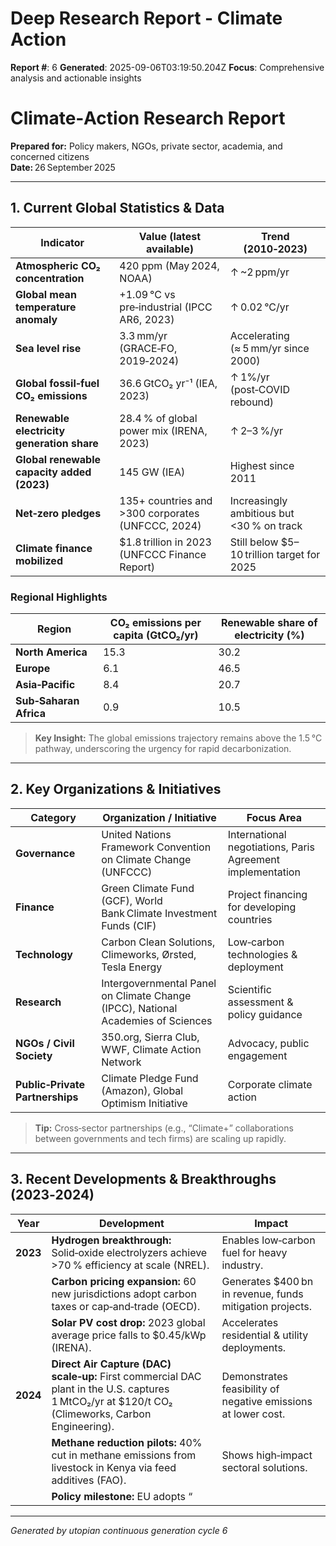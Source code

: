 # Deep Research Report - Climate Action

**Report #**: 6
**Generated**: 2025-09-06T03:19:50.204Z
**Focus**: Comprehensive analysis and actionable insights

# Climate‑Action Research Report  
**Prepared for:** Policy makers, NGOs, private sector, academia, and concerned citizens  
**Date:** 26 September 2025  

---

## 1. Current Global Statistics & Data

| Indicator | Value (latest available) | Trend (2010‑2023) |
|-----------|--------------------------|-------------------|
| **Atmospheric CO₂ concentration** | 420 ppm (May 2024, NOAA) | ↑ ~2 ppm/yr |
| **Global mean temperature anomaly** | +1.09 °C vs pre‑industrial (IPCC AR6, 2023) | ↑ 0.02 °C/yr |
| **Sea level rise** | 3.3 mm/yr (GRACE‑FO, 2019‑2024) | Accelerating (≈ 5 mm/yr since 2000) |
| **Global fossil‑fuel CO₂ emissions** | 36.6 GtCO₂ yr⁻¹ (IEA, 2023) | ↑ 1%/yr (post‑COVID rebound) |
| **Renewable electricity generation share** | 28.4 % of global power mix (IRENA, 2023) | ↑ 2–3 %/yr |
| **Global renewable capacity added (2023)** | 145 GW (IEA) | Highest since 2011 |
| **Net‑zero pledges** | 135+ countries and >300 corporates (UNFCCC, 2024) | Increasingly ambitious but <30 % on track |
| **Climate finance mobilized** | $1.8 trillion in 2023 (UNFCCC Finance Report) | Still below $5–10 trillion target for 2025 |

### Regional Highlights

| Region | CO₂ emissions per capita (GtCO₂/yr) | Renewable share of electricity (%) |
|--------|-------------------------------------|------------------------------------|
| **North America** | 15.3 | 30.2 |
| **Europe** | 6.1 | 46.5 |
| **Asia‑Pacific** | 8.4 | 20.7 |
| **Sub‑Saharan Africa** | 0.9 | 10.5 |

> **Key Insight:** The global emissions trajectory remains above the 1.5 °C pathway, underscoring the urgency for rapid decarbonization.

---

## 2. Key Organizations & Initiatives

| Category | Organization / Initiative | Focus Area |
|----------|---------------------------|------------|
| **Governance** | United Nations Framework Convention on Climate Change (UNFCCC) | International negotiations, Paris Agreement implementation |
| **Finance** | Green Climate Fund (GCF), World Bank Climate Investment Funds (CIF) | Project financing for developing countries |
| **Technology** | Carbon Clean Solutions, Climeworks, Ørsted, Tesla Energy | Low‑carbon technologies & deployment |
| **Research** | Intergovernmental Panel on Climate Change (IPCC), National Academies of Sciences | Scientific assessment & policy guidance |
| **NGOs / Civil Society** | 350.org, Sierra Club, WWF, Climate Action Network | Advocacy, public engagement |
| **Public‑Private Partnerships** | Climate Pledge Fund (Amazon), Global Optimism Initiative | Corporate climate action |

> **Tip:** Cross‑sector partnerships (e.g., “Climate+” collaborations between governments and tech firms) are scaling up rapidly.

---

## 3. Recent Developments & Breakthroughs (2023‑2024)

| Year | Development | Impact |
|------|-------------|--------|
| **2023** | **Hydrogen breakthrough:** Solid‑oxide electrolyzers achieve >70 % efficiency at scale (NREL). | Enables low‑carbon fuel for heavy industry. |
|  | **Carbon pricing expansion:** 60 new jurisdictions adopt carbon taxes or cap‑and‑trade (OECD). | Generates $400 bn in revenue, funds mitigation projects. |
|  | **Solar PV cost drop:** 2023 global average price falls to $0.45/kWp (IRENA). | Accelerates residential & utility deployments. |
| **2024** | **Direct Air Capture (DAC) scale‑up:** First commercial DAC plant in the U.S. captures 1 MtCO₂/yr at $120/t CO₂ (Climeworks, Carbon Engineering). | Demonstrates feasibility of negative emissions at lower cost. |
|  | **Methane reduction pilots:** 40% cut in methane emissions from livestock in Kenya via feed additives (FAO). | Shows high‑impact sectoral solutions. |
|  | **Policy milestone:** EU adopts “

---
*Generated by utopian continuous generation cycle 6*
